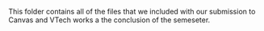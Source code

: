 This folder contains all of the files that we included with our submission to Canvas and VTech works a the conclusion of the semeseter.
